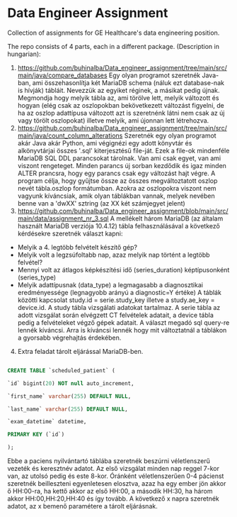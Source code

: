 # Data Engineer Assignment
Collection of assignments for GE Healthcare's data engineering position.

The repo consists of 4 parts, each in a different package. (Description in hungarian):
  1. https://github.com/buhinalba/Data_engineer_assignment/tree/main/src/main/java/compare_databases
Egy olyan programot szeretnék Java-ban, ami összehasonlítja két MariaDB schema (náluk ezt database-nak is hívják) tábláit. Nevezzük az egyiket réginek, a másikat pedig újnak. Megmondja hogy melyik tábla az, ami törölve lett, melyik változott és hogyan (elég csak az oszlopokban bekövetkezett változást figyelni, de ha az oszlop adattípusa változott azt is szeretnénk látni nem csak az új vagy törölt oszlopokat) illetve melyik, ami újonnan lett létrehozva.
  2. https://github.com/buhinalba/Data_engineer_assignment/tree/main/src/main/java/count_column_alterations
Szeretnék egy olyan programot akár Java akár Python, ami végignézi egy adott könyvtár és alkönyvtárjai összes '.sql' kiterjesztésű file-ját. Ezek a file-ok mindenféle MariaDB SQL DDL parancsokat tárolnak. Van ami csak egyet, van ami viszont rengeteget. Minden parancs új sorban kezdődik és igaz minden ALTER prancsra, hogy egy parancs csak egy változást hajt végre. A program célja, hogy gyűjtse össze az összes megváltoztatott oszlop nevét tábla.oszlop formátumban. Azokra az oszlopokra viszont nem vagyunk kíváncsiak, amik olyan táblákban vannak, melyek nevében benne van a 'dwXX' sztring (az XX két számjegyet jelent)
  3. https://github.com/buhinalba/Data_engineer_assignment/blob/main/src/main/data/assignment_nr_3.sql
A mellékelt három MariaDB (az általam használt MariaDB verziója 10.4.12) tábla felhasználásával a következő kérdésekre szeretnék választ kapni:
  - Melyik a 4. legtöbb felvételt készítő gép?
  - Melyik volt a legzsúfoltabb nap, azaz melyik nap történt a legtöbb felvétel?
  - Mennyi volt az átlagos képkészítési idő (series_duration) képtípusonként (series_type)
  - Melyik adattípusnak (data_type) a legmagasabb a diagnosztikai eredményessége (legnagyobb arányú a diagnostic=Y értéke)
  A táblák közötti kapcsolat study.id = serie.study_key illetve a study.ae_key = device.id. A study tábla vizsgálati adatokat tartalmaz. A serie tábla az adott vizsgálat során elvégzett CT felvételek adatait, a device tábla pedig a felvételeket végző gépek adatait.  A választ megadó sql query-re lennék kíváncsi. Arra is kíváncsi lennék hogy mit változtatnál a táblákon a gyorsabb végrehajtás érdekében.
  4. Extra feladat tárolt eljárással MariaDB-ben.
 ``` sql

CREATE TABLE `scheduled_patient` (

`id` bigint(20) NOT null auto_increment,

`first_name` varchar(255) DEFAULT NULL,

`last_name` varchar(255) DEFAULT NULL,

`exam_datetime` datetime,

PRIMARY KEY (`id`)

);
```
  Ebbe a paciens nyilvántartó táblába szeretnék beszúrni véletlenszerű vezeték és keresztnév adatot. Az első vizsgálat minden nap reggel 7-kor van, az utolsó pedig és este 8-kor. Óránként véletlenszerűen 0-4 pácienst szeretnék beilleszteni egyenletesen elosztva, azaz ha egy ember jön akkor ő HH:00-ra, ha kettő akkor az első HH:00, a második HH:30, ha három akkor HH:00,HH:20,HH:40 és így tovább. A következő x napra szeretnék adatot, az x bemenő paramétere a tárolt eljárásnak.
